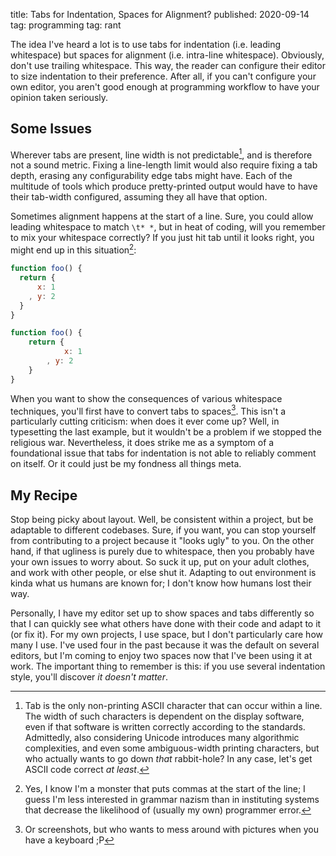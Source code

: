 title: Tabs for Indentation, Spaces for Alignment?
published: 2020-09-14
tag: programming
tag: rant


The idea I've heard a lot is to use tabs for indentation (i.e. leading whitespace) but spaces for alignment (i.e. intra-line whitespace).
Obviously, don't use trailing whitespace.
This way, the reader can configure their editor to size indentation to their preference.
After all, if you can't configure your own editor, you aren't good enough at programming workflow to have your opinion taken seriously.

## Some Issues

Wherever tabs are present, line width is not predictable[^1], and is therefore not a sound metric.
Fixing a line-length limit would also require fixing a tab depth, erasing any configurability edge tabs might have.
Each of the multitude of tools which produce pretty-printed output would have to have their tab-width configured, assuming they all have that option.

[^1]: Tab is the only non-printing ASCII character that can occur within a line.
The width of such characters is dependent on the display software, even if that software is written correctly according to the standards.
Admittedly, also considering Unicode introduces many algorithmic complexities, and even some ambiguous-width printing characters, but who actually wants to go down _that_ rabbit-hole[^2]?
In any case, let's get ASCII code correct _at least_.

[^2]: _I_ want to. Send help.


Sometimes alignment happens at the start of a line.
Sure, you could allow leading whitespace to match `\t* *`, but in heat of coding, will you remember to mix your whitespace correctly?
If you just hit tab until it looks right, you might end up in this situation[^3]:

[^3]: Yes, I know I'm a monster that puts commas at the start of the line; I guess I'm less interested in grammar nazism than in instituting systems that decrease the likelihood of (usually my own) programmer error.

```js
function foo() {
  return {
      x: 1
    , y: 2
  }
}
```

```js
function foo() {
    return {
            x: 1
        , y: 2
    }
}
```


When you want to show the consequences of various whitespace techniques, you'll first have to convert tabs to spaces[^4].
This isn't a particularly cutting criticism: when does it ever come up?
Well, in typesetting the last example, but it wouldn't be a problem if we stopped the religious war.
Nevertheless, it does strike me as a symptom of a foundational issue that tabs for indentation is not able to reliably comment on itself.
Or it could just be my fondness all things meta.

[^4]: Or screenshots, but who wants to mess around with pictures when you have a keyboard ;P


## My Recipe

Stop being picky about layout.
Well, be consistent within a project, but be adaptable to different codebases.
Sure, if you want, you can stop yourself from contributing to a project because it "looks ugly" to you.
On the other hand, if that ugliness is purely due to whitespace, then you probably have your own issues to worry about.
So suck it up, put on your adult clothes, and work with other people, or else shut it.
Adapting to out environment is kinda what us humans are known for; I don't know how humans lost their way.

Personally, I have my editor set up to show spaces and tabs differently so that I can quickly see what others have done with their code and adapt to it (or fix it).
For my own projects, I use space, but I don't particularly care how many I use.
I've used four in the past because it was the default on several editors, but I'm coming to enjoy two spaces now that I've been using it at work.
The important thing to remember is this: if you use several indentation style, you'll discover _it doesn't matter_.
